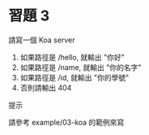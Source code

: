 # 習題 3

請寫一個 Koa server

1. 如果路徑是 /hello, 就輸出 "你好"
2. 如果路徑是 /name,  就輸出 "你的名字"
3. 如果路徑是 /id,  就輸出 "你的學號"
4. 否則請輸出 404 

提示

請參考 example/03-koa 的範例來寫
